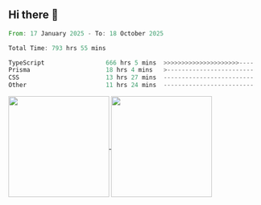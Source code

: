 ## Hi there 👋
<!--START_SECTION:waka-->

```rust
From: 17 January 2025 - To: 18 October 2025

Total Time: 793 hrs 55 mins

TypeScript                 666 hrs 5 mins  >>>>>>>>>>>>>>>>>>>>>----   82.71 %
Prisma                     18 hrs 4 mins   >------------------------   02.24 %
CSS                        13 hrs 27 mins  -------------------------   01.67 %
Other                      11 hrs 24 mins  -------------------------   01.42 %
```

<!--END_SECTION:waka-->

<a href="https://github.com/anuraghazra/github-readme-stats">
  <img height=200 align="center" src="https://github-readme-stats.vercel.app/api/top-langs/?username=paulgeorge35&layout=donut&langs_count=5&theme=transparent" />
</a>
<a href="https://github.com/anuraghazra/convoychat">
  <img height=200 align="center" src="https://github-readme-stats.vercel.app/api?username=paulgeorge35&show_icons=true&show=prs_merged&theme=transparent&rank_icon=github" />
</a>
